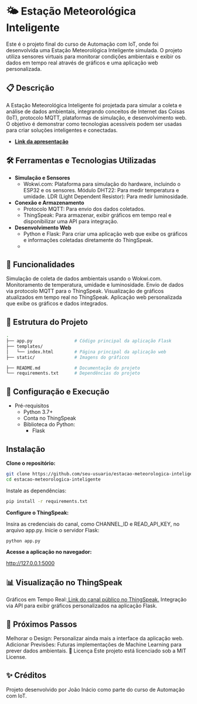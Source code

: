 # **🌤️ Estação Meteorológica Inteligente**

Este é o projeto final do curso de Automação com IoT, onde foi desenvolvida uma Estação Meteorológica Inteligente simulada. O projeto utiliza sensores virtuais para monitorar condições ambientais e exibir os dados em tempo real através de gráficos e uma aplicação web personalizada.

## 📋 Descrição

A Estação Meteorológica Inteligente foi projetada para simular a coleta e análise de dados ambientais, integrando conceitos de Internet das Coisas (IoT), protocolo MQTT, plataformas de simulação, e desenvolvimento web. O objetivo é demonstrar como tecnologias acessíveis podem ser usadas para criar soluções inteligentes e conectadas.

- **[Link da apresentação](https://drive.google.com/file/d/11hjlodeT9Pxh_ZKepzQFEhfrBXtVHys4/view?usp=drive_link)** 

## 🛠️ Ferramentas e Tecnologias Utilizadas
- **Simulação e Sensores**
    - Wokwi.com: Plataforma para simulação do hardware, incluindo o ESP32 e os sensores.
    Módulo DHT22: Para medir temperatura e umidade.
    LDR (Light Dependent Resistor): Para medir luminosidade.
- **Conexão e Armazenamento**
    - Protocolo MQTT: Para envio dos dados coletados.
    - ThingSpeak: Para armazenar, exibir gráficos em tempo real e disponibilizar uma API para integração.
- **Desenvolvimento Web**
    - Python e Flask: Para criar uma aplicação web que exibe os gráficos e informações coletadas diretamente do ThingSpeak.
    - 
## **🚀 Funcionalidades**

Simulação de coleta de dados ambientais usando o Wokwi.com.
Monitoramento de temperatura, umidade e luminosidade.
Envio de dados via protocolo MQTT para o ThingSpeak.
Visualização de gráficos atualizados em tempo real no ThingSpeak.
Aplicação web personalizada que exibe os gráficos e dados integrados.

## **📂 Estrutura do Projeto**

```bash
.
├── app.py                # Código principal da aplicação Flask
├── templates/
│   └── index.html        # Página principal da aplicação web
├── static/               # Imagens do gráficos 

├── README.md             # Documentação do projeto
└── requirements.txt      # Dependências do projeto
```

## 📡 Configuração e Execução

- Pré-requisitos
    - Python 3.7+
    - Conta no ThingSpeak
    - Biblioteca do Python:
      - Flask

**Instalação**
---
**Clone o repositório:**

```bash
git clone https://github.com/seu-usuario/estacao-meteorologica-inteligente.git
cd estacao-meteorologica-inteligente
```

Instale as dependências:

```bash
pip install -r requirements.txt
```

**Configure o ThingSpeak:**

Insira as credenciais do canal, como CHANNEL_ID e READ_API_KEY, no arquivo app.py.
Inicie o servidor Flask:


```bash
python app.py
```

**Acesse a aplicação no navegador:**


http://127.0.0.1:5000

**📊 Visualização no ThingSpeak**
---
Gráficos em Tempo Real:[ Link do canal público no ThingSpeak.](https://thingspeak.mathworks.com/channels/2720534)
Integração via API para exibir gráficos personalizados na aplicação Flask.

## **🎯 Próximos Passos**

Melhorar o Design: Personalizar ainda mais a interface da aplicação web.
Adicionar Previsões: Futuras implementações de Machine Learning para prever dados ambientais.
📄 Licença
Este projeto está licenciado sob a MIT License.

## **✨ Créditos**

Projeto desenvolvido por João Inácio como parte do curso de Automação com IoT.
